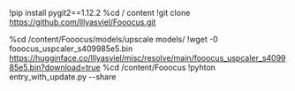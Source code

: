 !pip install pygit2==1.12.2
%cd / content
!git clone https://github.com/lllyasviel/Fooocus.git

%cd /content/Fooocus/models/upscale models/
!wget -0 fooocus_uspcaler_s409985e5.bin https://hugginface.co/lllyasviel/misc/resolve/main/fooocus_uspcaler_s409985e5.bin?download=true
%cd /content/Fooocus
!pyhton entry_with_update.py --share
